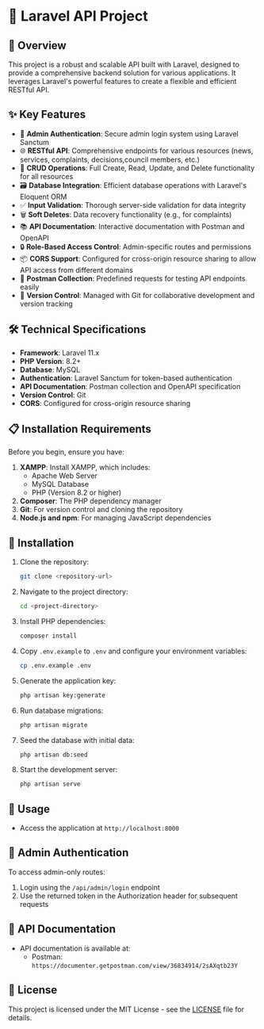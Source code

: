 # 🚀 Laravel API Project

## 📌 Overview
This project is a robust and scalable API built with Laravel, designed to provide a comprehensive backend solution for various applications. It leverages Laravel's powerful features to create a flexible and efficient RESTful API.

## ✨ Key Features
- 🔐 **Admin Authentication**: Secure admin login system using Laravel Sanctum
- 🌐 **RESTful API**: Comprehensive endpoints for various resources (news, services, complaints, decisions,council members, etc.)
- 💾 **CRUD Operations**: Full Create, Read, Update, and Delete functionality for all resources
- 🗃️ **Database Integration**: Efficient database operations with Laravel's Eloquent ORM
- ✅ **Input Validation**: Thorough server-side validation for data integrity
- 🗑️ **Soft Deletes**: Data recovery functionality (e.g., for complaints)
- 📚 **API Documentation**: Interactive documentation with Postman and OpenAPI
- 🔒 **Role-Based Access Control**: Admin-specific routes and permissions
- 📦 **CORS Support**: Configured for cross-origin resource sharing to allow API access from different domains
- 📖 **Postman Collection**: Predefined requests for testing API endpoints easily
- 🔄 **Version Control**: Managed with Git for collaborative development and version tracking

## 🛠️ Technical Specifications
- **Framework**: Laravel 11.x
- **PHP Version**: 8.2+
- **Database**: MySQL
- **Authentication**: Laravel Sanctum for token-based authentication
- **API Documentation**: Postman collection and OpenAPI specification
- **Version Control**: Git
- **CORS**: Configured for cross-origin resource sharing

## 📋 Installation Requirements
Before you begin, ensure you have:

1. **XAMPP**: Install XAMPP, which includes:
   - Apache Web Server
   - MySQL Database
   - PHP (Version 8.2 or higher)
2. **Composer**: The PHP dependency manager
3. **Git**: For version control and cloning the repository
4. **Node.js and npm**: For managing JavaScript dependencies

## 🚀 Installation
1. Clone the repository:
   ```sh
   git clone <repository-url>
   ```
2. Navigate to the project directory:
   ```sh
   cd <project-directory>
   ```
3. Install PHP dependencies:
   ```sh
   composer install
   ```
4. Copy `.env.example` to `.env` and configure your environment variables:
   ```sh
   cp .env.example .env
   ```
5. Generate the application key:
   ```sh
   php artisan key:generate
   ```
6. Run database migrations:
   ```sh
   php artisan migrate
   ```
7. Seed the database with initial data:
   ```sh
   php artisan db:seed
   ```
8. Start the development server:
   ```sh
   php artisan serve
   ```

## 🔧 Usage
- Access the application at `http://localhost:8000`

## 🔐 Admin Authentication
To access admin-only routes:
1. Login using the `/api/admin/login` endpoint
2. Use the returned token in the Authorization header for subsequent requests

## 📘 API Documentation
- API documentation is available at:
  - Postman: `https://documenter.getpostman.com/view/36834914/2sAXqtb23Y`


## 📄 License
This project is licensed under the MIT License - see the [LICENSE](LICENSE) file for details.
